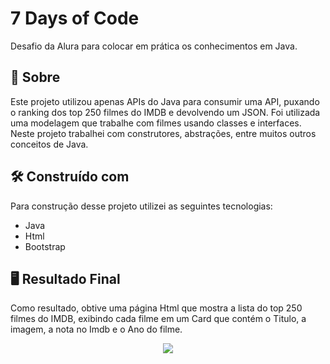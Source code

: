 # 7 Days of Code

Desafio da Alura para colocar em prática os conhecimentos em Java.

## 🚀 Sobre

Este projeto utilizou apenas APIs do Java para consumir uma API, puxando o ranking dos top 250 filmes do IMDB e devolvendo um JSON. Foi utilizada uma modelagem que trabalhe com filmes usando classes e interfaces. Neste projeto trabalhei com construtores, abstrações, entre muitos outros conceitos de Java.

## 🛠️ Construído com

Para construção desse projeto utilizei as seguintes tecnologias:

* Java
* Html
* Bootstrap


## 🖥️ Resultado Final

Como resultado, obtive uma página Html que mostra a lista do top 250 filmes do IMDB, exibindo cada filme em um Card que contém o Titulo, a imagem, a nota no Imdb e o Ano do filme.

<p align="center">
<img src="https://user-images.githubusercontent.com/101002556/174441751-1bc39816-dda9-4b19-8ad2-b5bbcfc8a33c.gif"/>
</p>


